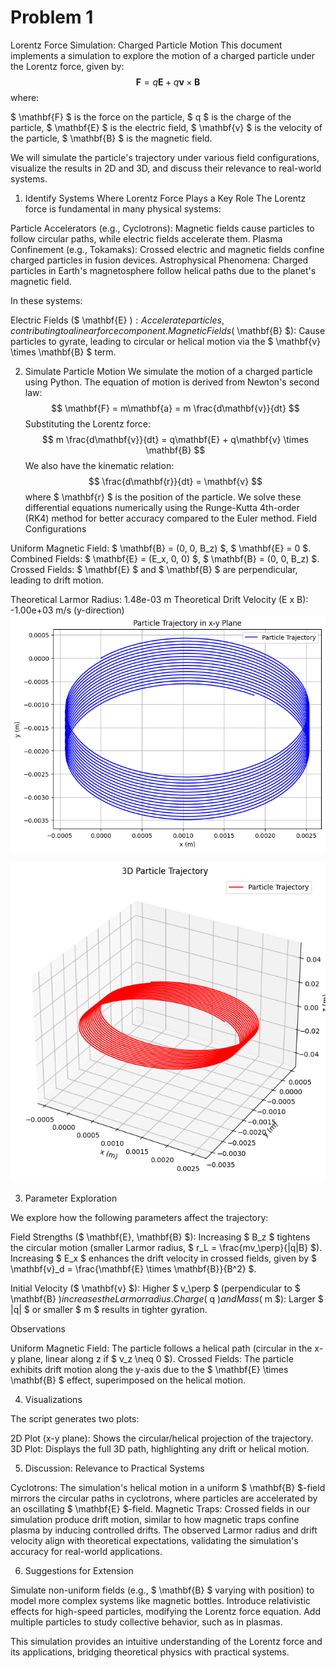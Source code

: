 # Problem 1

Lorentz Force Simulation: Charged Particle Motion
This document implements a simulation to explore the motion of a charged particle under the Lorentz force, given by:
$$ \mathbf{F} = q\mathbf{E} + q\mathbf{v} \times \mathbf{B} $$
where:

$ \mathbf{F} $ is the force on the particle,
$ q $ is the charge of the particle,
$ \mathbf{E} $ is the electric field,
$ \mathbf{v} $ is the velocity of the particle,
$ \mathbf{B} $ is the magnetic field.

We will simulate the particle's trajectory under various field configurations, visualize the results in 2D and 3D, and discuss their relevance to real-world systems.

1. Identify Systems Where Lorentz Force Plays a Key Role
The Lorentz force is fundamental in many physical systems:

Particle Accelerators (e.g., Cyclotrons): Magnetic fields cause particles to follow circular paths, while electric fields accelerate them.
Plasma Confinement (e.g., Tokamaks): Crossed electric and magnetic fields confine charged particles in fusion devices.
Astrophysical Phenomena: Charged particles in Earth's magnetosphere follow helical paths due to the planet's magnetic field.

In these systems:

Electric Fields ($ \mathbf{E} $): Accelerate particles, contributing to a linear force component.
Magnetic Fields ($ \mathbf{B} $): Cause particles to gyrate, leading to circular or helical motion via the $ \mathbf{v} \times \mathbf{B} $ term.


2. Simulate Particle Motion
We simulate the motion of a charged particle using Python. The equation of motion is derived from Newton's second law:
$$ \mathbf{F} = m\mathbf{a} = m \frac{d\mathbf{v}}{dt} $$
Substituting the Lorentz force:
$$ m \frac{d\mathbf{v}}{dt} = q\mathbf{E} + q\mathbf{v} \times \mathbf{B} $$
We also have the kinematic relation:
$$ \frac{d\mathbf{r}}{dt} = \mathbf{v} $$
where $ \mathbf{r} $ is the position of the particle. We solve these differential equations numerically using the Runge-Kutta 4th-order (RK4) method for better accuracy compared to the Euler method.
Field Configurations

Uniform Magnetic Field: $ \mathbf{B} = (0, 0, B_z) $, $ \mathbf{E} = 0 $.
Combined Fields: $ \mathbf{E} = (E_x, 0, 0) $, $ \mathbf{B} = (0, 0, B_z) $.
Crossed Fields: $ \mathbf{E} $ and $ \mathbf{B} $ are perpendicular, leading to drift motion.

Theoretical Larmor Radius: 1.48e-03 m
Theoretical Drift Velocity (E x B): -1.00e+03 m/s (y-direction)
![alt text](image-1.png)

![alt text](image-2.png)

3. Parameter Exploration

We explore how the following parameters affect the trajectory:

Field Strengths ($ \mathbf{E}, \mathbf{B} $):
Increasing $ B_z $ tightens the circular motion (smaller Larmor radius, 
$ r_L = \frac{mv_\perp}{|q|B} $).
Increasing $ E_x $ enhances the drift velocity in crossed fields, given by $ \mathbf{v}_d = \frac{\mathbf{E} \times \mathbf{B}}{B^2} $.


Initial Velocity ($ \mathbf{v} $): Higher $ v_\perp $ (perpendicular to $ \mathbf{B} $) increases the Larmor radius.
Charge ($ q $) and Mass ($ m $): Larger $ |q| $ or smaller $ m $ results in tighter gyration.

Observations

Uniform Magnetic Field: The particle follows a helical path (circular in the x-y plane, linear along z if $ v_z \neq 0 $).
Crossed Fields: The particle exhibits drift motion along the y-axis due to the $ 
\mathbf{E} \times \mathbf{B} $ effect, superimposed on the helical motion.


4. Visualizations

The script generates two plots:

2D Plot (x-y plane): Shows the circular/helical projection of the trajectory.
3D Plot: Displays the full 3D path, highlighting any drift or helical motion.



5. Discussion: Relevance to Practical Systems

Cyclotrons: The simulation's helical motion in a uniform $ \mathbf{B} $-field mirrors the circular paths in cyclotrons, where particles are accelerated by an oscillating $ \mathbf{E} $-field.
Magnetic Traps: Crossed fields in our simulation produce drift motion, similar to how magnetic traps confine plasma by inducing controlled drifts.
The observed Larmor radius and drift velocity align with theoretical expectations, validating the simulation's accuracy for real-world applications.


6. Suggestions for Extension

Simulate non-uniform fields (e.g., $ \mathbf{B} $ varying with position) to model more complex systems like magnetic bottles.
Introduce relativistic effects for high-speed particles, modifying the Lorentz force equation.
Add multiple particles to study collective behavior, such as in plasmas.

This simulation provides an intuitive understanding of the Lorentz force and its applications, bridging theoretical physics with practical systems.

